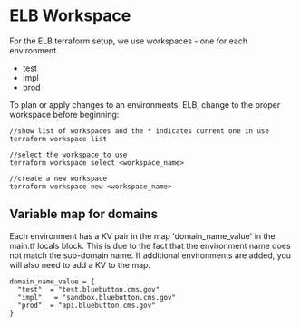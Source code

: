 # ELB Workspace

For the ELB terraform setup, we use workspaces - one for each environment.
- test
- impl
- prod

To plan or apply changes to an environments' ELB, change to the proper workspace before beginning:
```
//show list of workspaces and the * indicates current one in use
terraform workspace list

//select the workspace to use
terraform workspace select <workspace_name>

//create a new workspace
terraform workspace new <workspace_name>
```

## Variable map for domains
Each environment has a KV pair in the map 'domain_name_value' in the main.tf locals block. This is due to the fact that the environment name does not match the sub-domain name. If additional environments are added, you will also need to add a KV to the map.

```
domain_name_value = {
  "test"  = "test.bluebutton.cms.gov"
  "impl"   = "sandbox.bluebutton.cms.gov"
  "prod"  = "api.bluebutton.cms.gov"
}
```